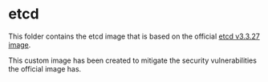 # etcd

This folder contains the etcd image that is based on the official [etcd v3.3.27 image](https://github.com/etcd-io/etcd/tree/v3.3.27).

This custom image has been created to mitigate the security vulnerabilities the official image has.
